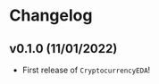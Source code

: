 # Changelog

<!--next-version-placeholder-->

## v0.1.0 (11/01/2022)

- First release of `CryptocurrencyEDA`!